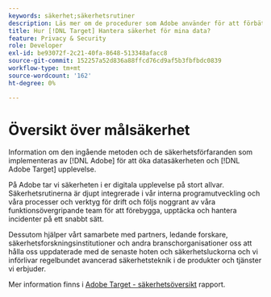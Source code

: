 ```yaml
---
keywords: säkerhet;säkerhetsrutiner
description: Läs mer om de procedurer som Adobe använder för att förbättra säkerheten för dina data och Adobe [!DNL Target] upplevelse. Ladda ned Adobe [!DNL Target] Security Overview white paper.
title: Hur [!DNL Target] Hantera säkerhet för mina data?
feature: Privacy & Security
role: Developer
exl-id: be93072f-2c21-40fa-8648-513348afacc8
source-git-commit: 152257a52d836a88ffcd76cd9af5b3fbfbdc0839
workflow-type: tm+mt
source-wordcount: '162'
ht-degree: 0%

---
```


# Översikt över målsäkerhet

Information om den ingående metoden och de säkerhetsförfaranden som implementeras av [!DNL Adobe] för att öka datasäkerheten och [!DNL Adobe Target] upplevelse.

På Adobe tar vi säkerheten i er digitala upplevelse på stort allvar. Säkerhetsrutinerna är djupt integrerade i vår interna programutveckling och våra processer och verktyg för drift och följs noggrant av våra funktionsövergripande team för att förebygga, upptäcka och hantera incidenter på ett snabbt sätt.

Dessutom hjälper vårt samarbete med partners, ledande forskare, säkerhetsforskningsinstitutioner och andra branschorganisationer oss att hålla oss uppdaterade med de senaste hoten och säkerhetsluckorna och vi införlivar regelbundet avancerad säkerhetsteknik i de produkter och tjänster vi erbjuder.

Mer information finns i [Adobe Target - säkerhetsöversikt](https://www.adobe.com/content/dam/cc/en/security/pdfs/AdobeTargetSecurityOverview.pdf) rapport.
